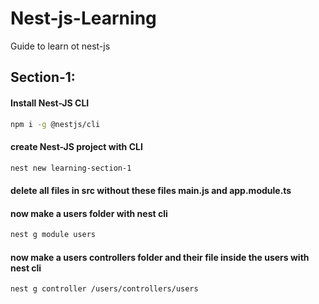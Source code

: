 # Nest-js-Learning
 Guide to learn ot nest-js

## Section-1:
#### Install Nest-JS CLI
```bash
npm i -g @nestjs/cli
```
#### create Nest-JS project with CLI
```bash
nest new learning-section-1
```
#### delete all files in src without these files main.js and app.module.ts 

#### now make a users folder with nest cli 
```bash
nest g module users
```
#### now make a users controllers folder and their file inside the users with nest cli 
```bash
nest g controller /users/controllers/users
```


